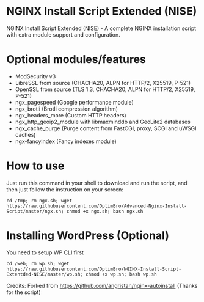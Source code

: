 # NGINX Install Script Extended (NISE)
NGINX Install Script Extended (NISE) - A complete NGINX installation script with extra module support and configuration.

# Optional modules/features
- ModSecurity v3
- LibreSSL from source (CHACHA20, ALPN for HTTP/2, X25519, P-521)
- OpenSSL from source (TLS 1.3, CHACHA20, ALPN for HTTP/2, X25519, P-521)
- ngx_pagespeed (Google performance module)
- ngx_brotli (Brotli compression algorithm)
- ngx_headers_more (Custom HTTP headers)
- ngx_http_geoip2_module with libmaxminddb and GeoLite2 databases
- ngx_cache_purge (Purge content from FastCGI, proxy, SCGI and uWSGI caches)
- ngx-fancyindex (Fancy indexes module)

# How to use
Just run this command in your shell to download and run the script, and then just follow the instruction on your screen:

```
cd /tmp; rm ngx.sh; wget https://raw.githubusercontent.com/OptimBro/Advanced-Nginx-Install-Script/master/ngx.sh; chmod +x ngx.sh; bash ngx.sh
```

# Installing WordPress (Optional)
You need to setup WP CLI first
```
cd /web; rm wp.sh; wget https://raw.githubusercontent.com/OptimBro/NGINX-Install-Script-Extentded-NISE/master/wp.sh; chmod +x wp.sh; bash wp.sh
```

Credits: Forked from https://github.com/angristan/nginx-autoinstall (Thanks for the script)
